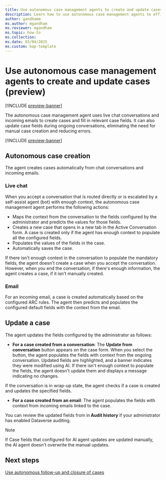 ```yaml
---
title: Use autonomous case management agents to create and update cases (preview)
description: Learn how to use autonomous case management agents to efficiently handle case management tasks.
author: gandhamm
ms.author: mgandham
ms.reviewer: mgandham
ms.topic: how-to 
ms.collection: 
ms.date: 03/04/2025
ms.custom: bap-template 
---
```


# Use autonomous case management agents to create and update cases (preview)

[!INCLUDE [preview-banner](~/../shared-content/shared/preview-includes/preview-banner.md)]

The autonomous case management agent  uses live chat conversations and incoming emails  to create cases and fill in relevant case fields. It can also update case fields during ongoing conversations, eliminating the need for manual case creation and reducing errors.

[!INCLUDE [preview-banner](../../../shared-content/shared/preview-includes/preview-note-d365.md)]


## Autonomous case creation

The agent creates cases automatically from chat conversations and incoming emails.

### Live chat

When you accept a conversation that is routed directly or is escalated by a self-assist agent (bot) with enough context, the autonomous case management agent performs the following actions:

- Maps the context from the conversation to the fields configured by the administrator and predicts the values for those fields.
- Creates a new case that opens in a new tab in the Active Conversation form. A case is created only if the agent has enough context to populate all the configured fields. 
- Populates the values of the fields in the case.
- Automatically saves the case.

If there isn't enough context in the conversation to populate the mandatory fields, the agent doesn't create a case when you accept the conversation. However, when you end the conversation, if there's enough information, the agent creates a case, if it isn't manually created.

### Email

For an incoming email, a case is created automatically based on the configured ARC rules. The agent then predicts and populates the configured default fields with the context from the email. 

## Update a case

The agent updates the fields configured by the administrator as follows:

- **For a case created from a conversation**: The **Update from conversation** button appears on the case form. When you select the button, the agent populates the fields with context from the ongoing conversation. Updated fields are highlighted, and a banner indicates they were modified using AI. If there isn't enough context to populate the fields, the agent doesn't update them and displays a message indicating no changes.

If the conversation is in wrap-up state, the agent checks if a case is created and updates the specified fields.

- **For a case created from an email**: The agent populates the fields with context from incoming emails linked to the case. 

 You can review the updated fields from in **Audit history** if your administrator has enabled Dataverse auditing.

> [!NOTE]
> If Case fields that configured for AI agent updates are updated manually, the AI agent doesn't overwrite the manual updates.

## Next steps

 [Use autonomous follow-up and closure of cases](use-follow-up-closure.md)